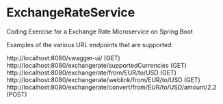 # ExchangeRateService
Coding Exercise for a Exchange Rate Microservice on Spring Boot



Examples of the various URL endpoints that are supported:

http://localhost:8080/swagger-ui/ (GET)
http://localhost:8080/exchangerate/supportedCurrencies (GET)
http://localhost:8080/exchangerate/from/EUR/to/USD (GET)
http://localhost:8080/exchangerate/weblink/from/EUR/to/USD (GET)
http://localhost:8080/exchangerate/convert/from/EUR/to/USD/amount/2.2 (POST)
